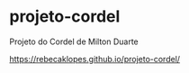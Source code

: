 # projeto-cordel
 Projeto do Cordel de Milton Duarte
 
 https://rebecaklopes.github.io/projeto-cordel/
